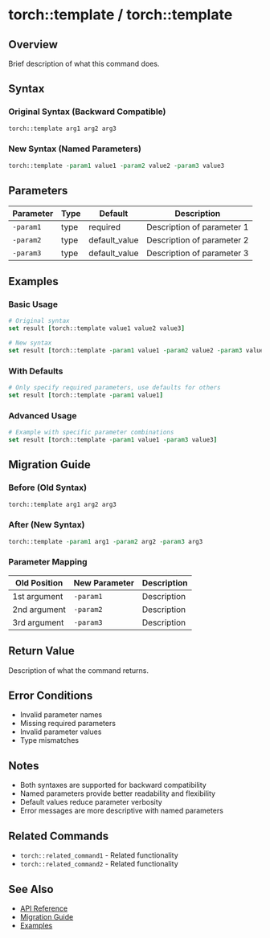 # torch::template / torch::template

## Overview
Brief description of what this command does.

## Syntax

### Original Syntax (Backward Compatible)
```tcl
torch::template arg1 arg2 arg3
```

### New Syntax (Named Parameters)
```tcl
torch::template -param1 value1 -param2 value2 -param3 value3
```

## Parameters

| Parameter | Type | Default | Description |
|-----------|------|---------|-------------|
| `-param1` | type | required | Description of parameter 1 |
| `-param2` | type | default_value | Description of parameter 2 |
| `-param3` | type | default_value | Description of parameter 3 |

## Examples

### Basic Usage
```tcl
# Original syntax
set result [torch::template value1 value2 value3]

# New syntax
set result [torch::template -param1 value1 -param2 value2 -param3 value3]
```

### With Defaults
```tcl
# Only specify required parameters, use defaults for others
set result [torch::template -param1 value1]
```

### Advanced Usage
```tcl
# Example with specific parameter combinations
set result [torch::template -param1 value1 -param3 value3]
```

## Migration Guide

### Before (Old Syntax)
```tcl
torch::template arg1 arg2 arg3
```

### After (New Syntax)
```tcl
torch::template -param1 arg1 -param2 arg2 -param3 arg3
```

### Parameter Mapping
| Old Position | New Parameter | Description |
|--------------|---------------|-------------|
| 1st argument | `-param1` | Description |
| 2nd argument | `-param2` | Description |
| 3rd argument | `-param3` | Description |

## Return Value
Description of what the command returns.

## Error Conditions
- Invalid parameter names
- Missing required parameters
- Invalid parameter values
- Type mismatches

## Notes
- Both syntaxes are supported for backward compatibility
- Named parameters provide better readability and flexibility
- Default values reduce parameter verbosity
- Error messages are more descriptive with named parameters

## Related Commands
- `torch::related_command1` - Related functionality
- `torch::related_command2` - Related functionality

## See Also
- [API Reference](../api_reference.md)
- [Migration Guide](../migration_guide.md)
- [Examples](../examples.md) 